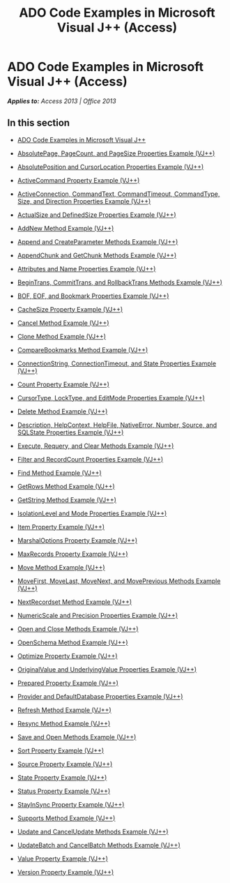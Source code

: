 ﻿---
title: ADO Code Examples in Microsoft Visual J++ (Access)
TOCTitle: ADO Code Examples in Microsoft Visual J++
ms:assetid: b2f21994-3e30-4169-8c90-66b0f0d9c925
ms:mtpsurl: https://msdn.microsoft.com/en-us/library/JJ249854(v=office.15)
ms:contentKeyID: 48547184
ms.date: 09/18/2015
mtps_version: v=office.15
---

# ADO Code Examples in Microsoft Visual J++ (Access)


_**Applies to:** Access 2013 | Office 2013_

## In this section

  - [ADO Code Examples in Microsoft Visual J++](ado-code-examples-in-microsoft-visual-j.md)

  - [AbsolutePage, PageCount, and PageSize Properties Example (VJ++)](absolutepage-pagecount-and-pagesize-properties-example-vj.md)

  - [AbsolutePosition and CursorLocation Properties Example (VJ++)](absoluteposition-and-cursorlocation-properties-example-vj.md)

  - [ActiveCommand Property Example (VJ++)](activecommand-property-example-vj.md)

  - [ActiveConnection, CommandText, CommandTimeout, CommandType, Size, and Direction Properties Example (VJ++)](activeconnection-commandtext-commandtimeout-commandtype-size-and-direction-properties-example-vj.md)

  - [ActualSize and DefinedSize Properties Example (VJ++)](actualsize-and-definedsize-properties-example-vj.md)

  - [AddNew Method Example (VJ++)](addnew-method-example-vj.md)

  - [Append and CreateParameter Methods Example (VJ++)](append-and-createparameter-methods-example-vj.md)

  - [AppendChunk and GetChunk Methods Example (VJ++)](appendchunk-and-getchunk-methods-example-vj.md)

  - [Attributes and Name Properties Example (VJ++)](attributes-and-name-properties-example-vj.md)

  - [BeginTrans, CommitTrans, and RollbackTrans Methods Example (VJ++)](begintrans-committrans-and-rollbacktrans-methods-example-vj.md)

  - [BOF, EOF, and Bookmark Properties Example (VJ++)](bof-eof-and-bookmark-properties-example-vj.md)

  - [CacheSize Property Example (VJ++)](cachesize-property-example-vj.md)

  - [Cancel Method Example (VJ++)](cancel-method-example-vj.md)

  - [Clone Method Example (VJ++)](clone-method-example-vj.md)

  - [CompareBookmarks Method Example (VJ++)](comparebookmarks-method-example-vj.md)

  - [ConnectionString, ConnectionTimeout, and State Properties Example (VJ++)](connectionstring-connectiontimeout-and-state-properties-example-vj.md)

  - [Count Property Example (VJ++)](count-property-example-vj.md)

  - [CursorType, LockType, and EditMode Properties Example (VJ++)](cursortype-locktype-and-editmode-properties-example-vj.md)

  - [Delete Method Example (VJ++)](delete-method-example-vj.md)

  - [Description, HelpContext, HelpFile, NativeError, Number, Source, and SQLState Properties Example (VJ++)](description-helpcontext-helpfile-nativeerror-number-source-and-sqlstate-properties-example-vj.md)

  - [Execute, Requery, and Clear Methods Example (VJ++)](execute-requery-and-clear-methods-example-vj.md)

  - [Filter and RecordCount Properties Example (VJ++)](filter-and-recordcount-properties-example-vj.md)

  - [Find Method Example (VJ++)](find-method-example-vj.md)

  - [GetRows Method Example (VJ++)](getrows-method-example-vj.md)

  - [GetString Method Example (VJ++)](getstring-method-example-vj.md)

  - [IsolationLevel and Mode Properties Example (VJ++)](isolationlevel-and-mode-properties-example-vj.md)

  - [Item Property Example (VJ++)](item-property-example-vj.md)

  - [MarshalOptions Property Example (VJ++)](marshaloptions-property-example-vj.md)

  - [MaxRecords Property Example (VJ++)](maxrecords-property-example-vj.md)

  - [Move Method Example (VJ++)](move-method-example-vj.md)

  - [MoveFirst, MoveLast, MoveNext, and MovePrevious Methods Example (VJ++)](movefirst-movelast-movenext-and-moveprevious-methods-example-vj.md)

  - [NextRecordset Method Example (VJ++)](nextrecordset-method-example-vj.md)

  - [NumericScale and Precision Properties Example (VJ++)](numericscale-and-precision-properties-example-vj.md)

  - [Open and Close Methods Example (VJ++)](open-and-close-methods-example-vj.md)

  - [OpenSchema Method Example (VJ++)](openschema-method-example-vj.md)

  - [Optimize Property Example (VJ++)](optimize-property-example-vj.md)

  - [OriginalValue and UnderlyingValue Properties Example (VJ++)](originalvalue-and-underlyingvalue-properties-example-vj.md)

  - [Prepared Property Example (VJ++)](prepared-property-example-vj.md)

  - [Provider and DefaultDatabase Properties Example (VJ++)](provider-and-defaultdatabase-properties-example-vj.md)

  - [Refresh Method Example (VJ++)](refresh-method-example-vj.md)

  - [Resync Method Example (VJ++)](resync-method-example-vj.md)

  - [Save and Open Methods Example (VJ++)](save-and-open-methods-example-vj.md)

  - [Sort Property Example (VJ++)](sort-property-example-vj.md)

  - [Source Property Example (VJ++)](source-property-example-vj.md)

  - [State Property Example (VJ++)](state-property-example-vj.md)

  - [Status Property Example (VJ++)](status-property-example-vj.md)

  - [StayInSync Property Example (VJ++)](stayinsync-property-example-vj.md)

  - [Supports Method Example (VJ++)](supports-method-example-vj.md)

  - [Update and CancelUpdate Methods Example (VJ++)](update-and-cancelupdate-methods-example-vj.md)

  - [UpdateBatch and CancelBatch Methods Example (VJ++)](updatebatch-and-cancelbatch-methods-example-vj.md)

  - [Value Property Example (VJ++)](value-property-example-vj.md)

  - [Version Property Example (VJ++)](version-property-example-vj.md)

